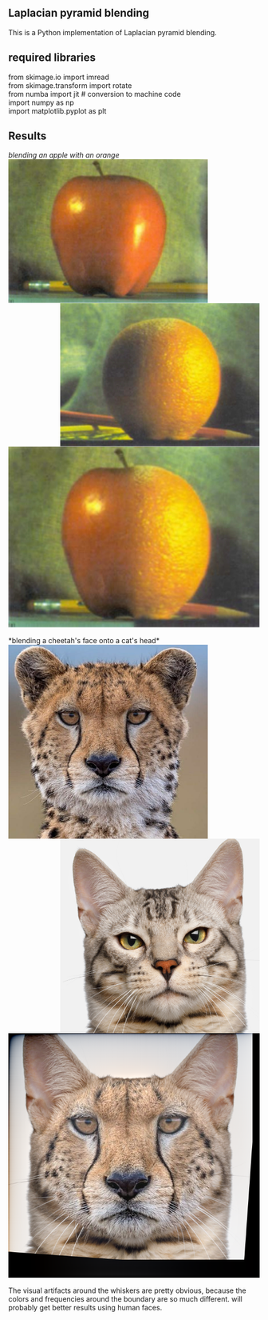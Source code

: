 ## Laplacian pyramid blending
This is a Python implementation of Laplacian pyramid blending.
## required libraries
from skimage.io import imread  
from skimage.transform import rotate  
from numba import jit # conversion to machine code  
import numpy as np  
import matplotlib.pyplot as plt
## Results
*blending an apple with an orange*  
<img src="https://github.com/Sam-gege/laplacian-pyramid-blending-from-scratch/blob/main/images/apple.png" width=400 align=left>
<img src="https://github.com/Sam-gege/laplacian-pyramid-blending-from-scratch/blob/main/images/orange.png" width=400 align=right>  
<p align="center">
  <img src="https://github.com/Sam-gege/laplacian-pyramid-blending-from-scratch/blob/main/results/apple_orange.png">
</p>
*blending a cheetah's face onto a cat's head*
<img src="https://github.com/Sam-gege/laplacian-pyramid-blending-from-scratch/blob/main/images/face1.png" width=400 align=left>
<img src="https://github.com/Sam-gege/laplacian-pyramid-blending-from-scratch/blob/main/images/face2.png" width=400 align=right>  
<p align="center">
  <img src="https://github.com/Sam-gege/laplacian-pyramid-blending-from-scratch/blob/main/results/cheetah_cat.png">
</p>
The visual artifacts around the whiskers are pretty obvious, because the colors and frequencies around the boundary are so much different. 
will probably get better results using human faces.

